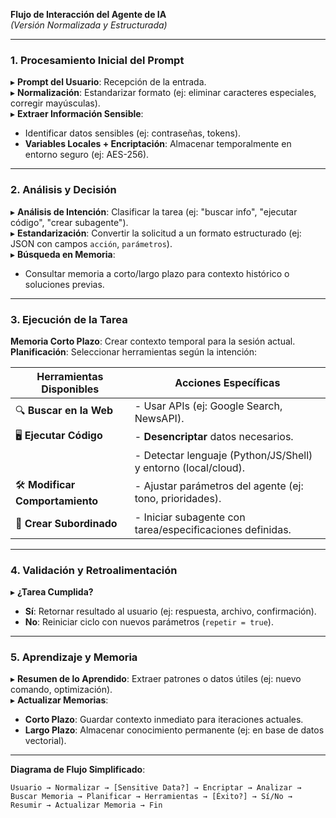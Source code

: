 **Flujo de Interacción del Agente de IA**  
*(Versión Normalizada y Estructurada)*  

---

### **1. Procesamiento Inicial del Prompt**  
▸ **Prompt del Usuario**: Recepción de la entrada.  
▸ **Normalización**: Estandarizar formato (ej: eliminar caracteres especiales, corregir mayúsculas).  
▸ **Extraer Información Sensible**:  
   - Identificar datos sensibles (ej: contraseñas, tokens).  
   - **Variables Locales + Encriptación**: Almacenar temporalmente en entorno seguro (ej: AES-256).  

---

### **2. Análisis y Decisión**  
▸ **Análisis de Intención**: Clasificar la tarea (ej: "buscar info", "ejecutar código", "crear subagente").  
▸ **Estandarización**: Convertir la solicitud a un formato estructurado (ej: JSON con campos `acción`, `parámetros`).  
▸ **Búsqueda en Memoria**:  
   - Consultar memoria a corto/largo plazo para contexto histórico o soluciones previas.  

---

### **3. Ejecución de la Tarea**  
**Memoria Corto Plazo**: Crear contexto temporal para la sesión actual.  
**Planificación**: Seleccionar herramientas según la intención:  

| **Herramientas Disponibles**          | **Acciones Específicas**                                      |  
|---------------------------------------|---------------------------------------------------------------|  
| 🔍 **Buscar en la Web**               | - Usar APIs (ej: Google Search, NewsAPI).                     |  
| 🖥️ **Ejecutar Código**               | - **Desencriptar** datos necesarios.                          |  
|                                       | - Detectar lenguaje (Python/JS/Shell) y entorno (local/cloud).|  
| 🛠️ **Modificar Comportamiento**       | - Ajustar parámetros del agente (ej: tono, prioridades).      |  
| 🤖 **Crear Subordinado**              | - Iniciar subagente con tarea/especificaciones definidas.     |  

---

### **4. Validación y Retroalimentación**  
▸ **¿Tarea Cumplida?**  
   - **Sí**: Retornar resultado al usuario (ej: respuesta, archivo, confirmación).  
   - **No**: Reiniciar ciclo con nuevos parámetros (`repetir = true`).  

---

### **5. Aprendizaje y Memoria**  
▸ **Resumen de lo Aprendido**: Extraer patrones o datos útiles (ej: nuevo comando, optimización).  
▸ **Actualizar Memorias**:  
   - **Corto Plazo**: Guardar contexto inmediato para iteraciones actuales.  
   - **Largo Plazo**: Almacenar conocimiento permanente (ej: en base de datos vectorial).  

---

**Diagrama de Flujo Simplificado**:  
```  
Usuario → Normalizar → [Sensitive Data?] → Encriptar → Analizar → Buscar Memoria → Planificar → Herramientas → [Éxito?] → Sí/No → Resumir → Actualizar Memoria → Fin  
```
